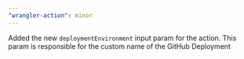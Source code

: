 ```yaml
---
"wrangler-action": minor
---
```


Added the new `deploymentEnvironment` input param for the action. This param is responsible for the custom name of the GitHub Deployment
